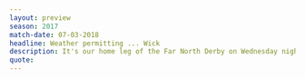 ```yaml
---
layout: preview
season: 2017
match-date: 07-03-2018
headline: Weather permitting ... Wick
description: It's our home leg of the Far North Derby on Wednesday night.
quote:
---
```

